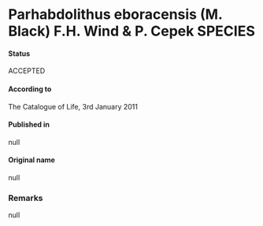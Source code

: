 Parhabdolithus eboracensis (M. Black) F.H. Wind & P. Cepek SPECIES
=======

#### Status
ACCEPTED

#### According to
The Catalogue of Life, 3rd January 2011

#### Published in
null

#### Original name
null

### Remarks
null